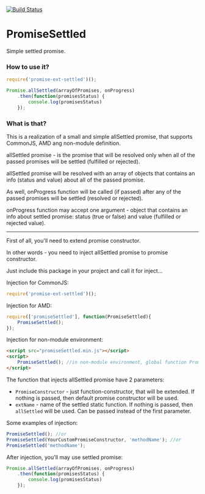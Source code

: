[![Build Status](https://travis-ci.org/smelukov/PromiseSettled.svg?branch=master)](https://travis-ci.org/smelukov/PromiseSettled)

# PromiseSettled
Simple settled promise.

### How to use it?
```javascript
require('promise-ext-settled')();

Promise.allSettled(arrayOfPromises, onProgress)
    .then(function(promisesStatus) {
        console.log(promisesStatus)
    });
```

### What is that?
This is a realization of a small and simple allSettled promise, that supports CommonJS, AMD ang non-module definition.

allSettled promise - is the promise that will be resolved only when all of the passed promises will be settled (fulfilled or rejected).

allSettled promise will be resolved with an array of objects that contains an info (status and value) about all of the passed promise.

As well, onProgress function will be called (if passed) after any of the passed promises will be settled (resolved or rejected).

onProgress function may accept one argument - object that contains an info about settled promise: status (true or false) and value (fulfilled or rejected value).

---
First of all, you'll need to extend promise constructor.

In other words - you need to inject allSettled promise to promise constructor.

Just include this package in your project and call it for inject...

Injection for CommonJS:
```javascript
require('promise-ext-settled')();
```

Injection for AMD:
```javascript
require(['promiseSettled'], function(PromiseSettled){
    PromiseSettled();
});
```

Injection for non-module environment:
```html
<script src="promiseSettled.min.js"></script>
<script>
    PromiseSettled(); //in non-module environment, global function PromiseSettled will be created
</script>
```

The function that injects allSettled promise have 2 parameters:
- `PromiseConstructor` - just function-constructor, that will be extended. If nothing is passed, then default promise constructor will be used.
- `extName` - name of the settled static function. If nothing is passed, then `allSettled` will be used. Can be passed instead of the first parameter.

Some examples of injection:
```javascript
PromiseSettled(); //or
PromiseSettled(YourCustomPromiseConstructor, 'methodName'); //or
PromiseSettled('methodName');
```

After injection, you'll may use settled promise:

```javascript
Promise.allSettled(arrayOfPromises, onProgress)
    .then(function(promisesStatus) {
        console.log(promisesStatus)
    });
```
